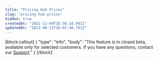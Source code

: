 ```yaml
---
title: "Pricing Hub Prices"
slug: "pricing-hub-prices"
hidden: true
createdAt: "2021-11-09T18:56:10.091Z"
updatedAt: "2022-06-13T16:01:40.781Z"
---
```

[block:callout]
{
  "type": "info",
  "body": "This feature is in closed beta, available only for selected customers. If you have any questions, contact our [Support](https://help.vtex.com/support)."
}
[/block]
